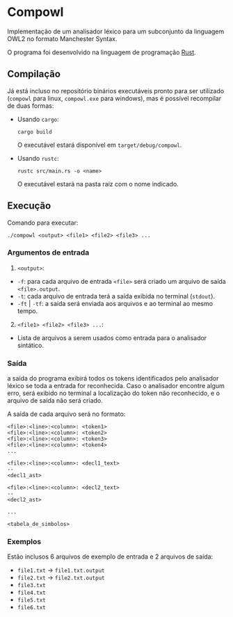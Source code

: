 # Compowl

Implementação de um analisador léxico para um subconjunto da linguagem OWL2 no formato Manchester Syntax.

O programa foi desenvolvido na linguagem de programação [Rust](https://www.rust-lang.org/).

## Compilação

Já está incluso no repositório binários executáveis pronto para ser utilizado (`compowl` para linux, `compowl.exe` para windows), mas é possível recompilar de duas formas:

- Usando `cargo`:

  ```console
  cargo build
  ```

  O executável estará disponível em `target/debug/compowl`.

- Usando `rustc`:

  ```console
  rustc src/main.rs -o <name>
  ```

  O executável estará na pasta raíz com o nome indicado.

## Execução

Comando para executar:

```console
./compowl <output> <file1> <file2> <file3> ...
```

### Argumentos de entrada

1. `<output>`:

- `-f`: para cada arquivo de entrada `<file>` será criado um arquivo de saída `<file>.output`.
- `-t`: cada arquivo de entrada terá a saída exibida no terminal (`stdout`).
- `-ft` | `-tf`: a saída será enviada aos arquivos e ao terminal ao mesmo tempo.

2. `<file1> <file2> <file3> ...`:

- Lista de arquivos a serem usados como entrada para o analisador sintático.

### Saída

a saída do programa exibirá todos os tokens identificados pelo analisador léxico se toda a entrada for reconhecida. Caso o analisador encontre algum erro, será exibido no terminal a localização do token não reconhecido, e o arquivo de saída não será criado.

A saída de cada arquivo será no formato:

```
<file>:<line>:<column>: <token1>
<file>:<line>:<column>: <token2>
<file>:<line>:<column>: <token3>
<file>:<line>:<column>: <token4>
...

<file>:<line>:<column>: <decl1_text>
--
<decl1_ast>

<file>:<line>:<column>: <decl2_text>
--
<decl2_ast>

...

<tabela_de_simbolos>

```

### Exemplos

Estão inclusos 6 arquivos de exemplo de entrada e 2 arquivos de saída:

- `file1.txt` -> `file1.txt.output`
- `file2.txt` -> `file2.txt.output`
- `file3.txt`
- `file4.txt`
- `file5.txt`
- `file6.txt`
